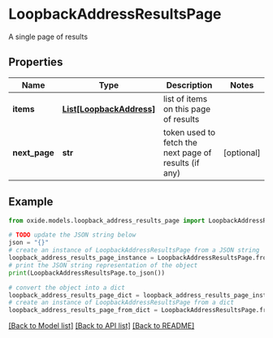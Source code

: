 # LoopbackAddressResultsPage

A single page of results

## Properties

Name | Type | Description | Notes
------------ | ------------- | ------------- | -------------
**items** | [**List[LoopbackAddress]**](LoopbackAddress.md) | list of items on this page of results | 
**next_page** | **str** | token used to fetch the next page of results (if any) | [optional] 

## Example

```python
from oxide.models.loopback_address_results_page import LoopbackAddressResultsPage

# TODO update the JSON string below
json = "{}"
# create an instance of LoopbackAddressResultsPage from a JSON string
loopback_address_results_page_instance = LoopbackAddressResultsPage.from_json(json)
# print the JSON string representation of the object
print(LoopbackAddressResultsPage.to_json())

# convert the object into a dict
loopback_address_results_page_dict = loopback_address_results_page_instance.to_dict()
# create an instance of LoopbackAddressResultsPage from a dict
loopback_address_results_page_from_dict = LoopbackAddressResultsPage.from_dict(loopback_address_results_page_dict)
```
[[Back to Model list]](../README.md#documentation-for-models) [[Back to API list]](../README.md#documentation-for-api-endpoints) [[Back to README]](../README.md)


